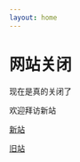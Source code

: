 ```yaml
---
layout: home
---
```


# 网站关闭

现在是真的关闭了

欢迎拜访新站

[新站](http://apkqiu.oc.com.ar/availability/)

[旧站](/old)